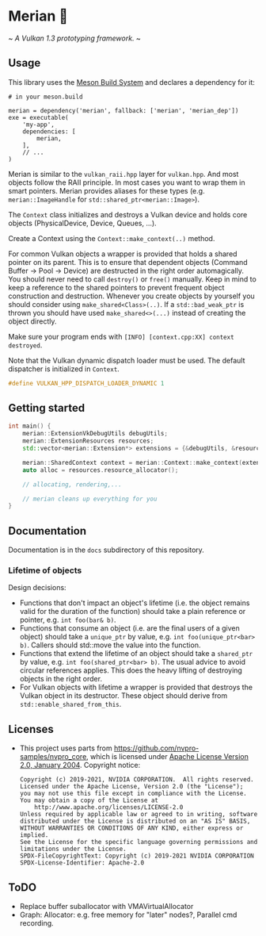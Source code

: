 # Merian 🎨

~ _A *Vulkan 1.3* prototyping framework._ ~


## Usage

This library uses the [Meson Build System](https://mesonbuild.com/) and declares a dependency for it:

``` 
# in your meson.build

merian = dependency('merian', fallback: ['merian', 'merian_dep'])
exe = executable(
    'my-app',
    dependencies: [
        merian,
    ],
    // ...
)
```

Merian is similar to the `vulkan_raii.hpp` layer for `vulkan.hpp`. And most objects follow the RAII principle. In most cases you want to wrap them in smart pointers.
Merian provides aliases for these types (e.g. `merian::ImageHandle` for `std::shared_ptr<merian::Image>`).

The `Context` class initializes and destroys a Vulkan device and holds core objects (PhysicalDevice, Device, Queues, ...).

Create a Context using the `Context::make_context(..)` method.

For common Vulkan objects a wrapper is provided that holds a shared pointer on its parent.
This is to ensure that dependent objects (Command Buffer → Pool → Device) are destructed in the right order automagically.
You should never need to call `destroy()` or `free()` manually.
Keep in mind to keep a reference to the shared pointers to prevent frequent object construction and destruction.
Whenever you create objects by yourself you should consider using `make_shared<Class>(..)`.
If a `std::bad_weak_ptr` is thrown you should have used `make_shared<>(...)` instead of creating the object directly.

Make sure your program ends with `[INFO] [context.cpp:XX] context destroyed`.

Note that the Vulkan dynamic dispatch loader must be used. The default dispatcher is initialized in `Context`.

```c++
#define VULKAN_HPP_DISPATCH_LOADER_DYNAMIC 1
```

## Getting started

```c++
int main() {
    merian::ExtensionVkDebugUtils debugUtils;
    merian::ExtensionResources resources;
    std::vector<merian::Extension*> extensions = {&debugUtils, &resources};

    merian::SharedContext context = merian::Context::make_context(extensions, "My beautiful app");
    auto alloc = resources.resource_allocator();

    // allocating, rendering,...

    // merian cleans up everything for you
}    
```

## Documentation

Documentation is in the `docs` subdirectory of this repository.

### Lifetime of objects

Design decisions:

- Functions that don't impact an object's lifetime (i.e. the object remains valid for the duration of the function) should take a plain reference or pointer, e.g. `int foo(bar& b)`.
- Functions that consume an object (i.e. are the final users of a given object) should take a `unique_ptr` by value, e.g. `int foo(unique_ptr<bar> b)`. Callers should std::move the value into the function.
- Functions that extend the lifetime of an object should take a `shared_ptr` by value, e.g. `int foo(shared_ptr<bar> b)`. The usual advice to avoid circular references applies. This does the heavy lifting of destroying objects in the right order.
- For Vulkan objects with lifetime a wrapper is provided that destroys the Vulkan object in its destructor.
  These object should derive from `std::enable_shared_from_this`.


## Licenses

- This project uses parts from https://github.com/nvpro-samples/nvpro_core, which is licensed under [Apache License Version 2.0, January 2004](https://github.com/nvpro-samples/nvpro_core/blob/master/LICENSE). Copyright notice:
    ```
    Copyright (c) 2019-2021, NVIDIA CORPORATION.  All rights reserved.
    Licensed under the Apache License, Version 2.0 (the "License");
    you may not use this file except in compliance with the License.
    You may obtain a copy of the License at
        http://www.apache.org/licenses/LICENSE-2.0
    Unless required by applicable law or agreed to in writing, software
    distributed under the License is distributed on an "AS IS" BASIS,
    WITHOUT WARRANTIES OR CONDITIONS OF ANY KIND, either express or implied.
    See the License for the specific language governing permissions and
    limitations under the License.
    SPDX-FileCopyrightText: Copyright (c) 2019-2021 NVIDIA CORPORATION
    SPDX-License-Identifier: Apache-2.0
    ```


## ToDO
- Replace buffer suballocator with VMAVirtualAllocator
- Graph: Allocator: e.g. free memory for "later" nodes?, Parallel cmd recording.
